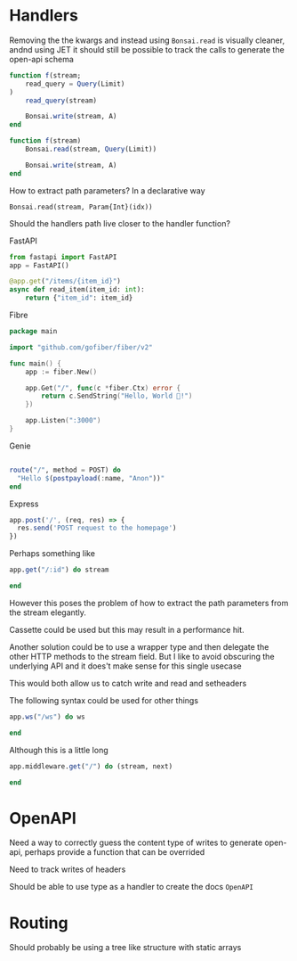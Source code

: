 # Handlers

Removing the the kwargs and instead using `Bonsai.read` is visually cleaner, andnd using JET it should still be possible to track the calls
to generate the open-api schema

```julia
function f(stream; 
	read_query = Query(Limit)
)
	read_query(stream)

	Bonsai.write(stream, A)
end

function f(stream)
	Bonsai.read(stream, Query(Limit))

	Bonsai.write(stream, A)
end
```

How to extract path parameters? In a declarative way

```
Bonsai.read(stream, Param{Int}(idx))
```


Should the handlers path live closer to the handler function?

FastAPI

```python
from fastapi import FastAPI
app = FastAPI()

@app.get("/items/{item_id}")
async def read_item(item_id: int):
    return {"item_id": item_id}

```

Fibre

```go
package main

import "github.com/gofiber/fiber/v2"

func main() {
    app := fiber.New()

    app.Get("/", func(c *fiber.Ctx) error {
        return c.SendString("Hello, World 👋!")
    })

    app.Listen(":3000")
}

```

Genie

```julia

route("/", method = POST) do
  "Hello $(postpayload(:name, "Anon"))"
end
```

Express

```js
app.post('/', (req, res) => {
  res.send('POST request to the homepage')
})
```

Perhaps something like

```julia
app.get("/:id") do stream

end
```

However this poses the problem of how to extract the path parameters
from the stream elegantly. 

Cassette could be used but this may result in a performance hit. 

Another solution could be to use a wrapper type and then delegate the
other HTTP methods to the stream field. But I like to avoid 
obscuring the underlying API and it  does't make sense for this single usecase

<!-- https://github.com/JeffreySarnoff/TypedDelegation.jl -->

This would both allow us to catch write and read and setheaders


The following syntax could be used for other things

```julia
app.ws("/ws") do ws 

end
```

Although this is a little long 

```julia
app.middleware.get("/") do (stream, next)

end
```

# OpenAPI

Need a way to correctly guess the content type of writes to generate open-api, perhaps provide a function that can be overrided 

Need to track writes of headers


Should be able to use type as a handler to create the docs `OpenAPI`


# Routing

Should probably be using a tree like structure with static arrays